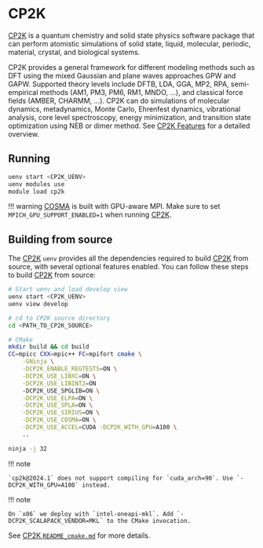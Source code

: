 # CP2K

[CP2K] is a quantum chemistry and solid state physics software package that can perform atomistic simulations of solid state, liquid, molecular, periodic, material, crystal, and biological systems.

CP2K provides a general framework for different modeling methods such as DFT using the mixed Gaussian and plane waves approaches GPW and GAPW. Supported theory levels include DFTB, LDA, GGA, MP2, RPA, semi-empirical methods (AM1, PM3, PM6, RM1, MNDO, …), and classical force fields (AMBER, CHARMM, …). CP2K can do simulations of molecular dynamics, metadynamics, Monte Carlo, Ehrenfest dynamics, vibrational analysis, core level spectroscopy, energy minimization, and transition state optimization using NEB or dimer method. See [CP2K Features] for a detailed overview.

## Running

```bash
uenv start <CP2K_UENV>
uenv modules use
module load cp2k
```

!!! warning
    [COSMA] is built with GPU-aware MPI. Make sure to set `MPICH_GPU_SUPPORT_ENABLED=1` when running [CP2K].

## Building from source

The [CP2K] `uenv` provides all the dependencies required to build [CP2K] from source, with several optional features enabled. You can follow these steps to build [CP2K] from source:

```bash
# Start uenv and load develop view
uenv start <CP2K_UENV>
uenv view develop

# cd to CP2K source directory
cd <PATH_TO_CP2K_SOURCE>

# CMake
mkdir build && cd build
CC=mpicc CXX=mpic++ FC=mpifort cmake \
    -GNinja \
    -DCP2K_ENABLE_REGTESTS=ON \
    -DCP2K_USE_LIBXC=ON \
    -DCP2K_USE_LIBINT2=ON 
    -DCP2K_USE_SPGLIB=ON \
    -DCP2K_USE_ELPA=ON \
    -DCP2K_USE_SPLA=ON \
    -DCP2K_USE_SIRIUS=ON \
    -DCP2K_USE_COSMA=ON \
    -DCP2K_USE_ACCEL=CUDA -DCP2K_WITH_GPU=A100 \
    ..

ninja -j 32
```

!!! note

    `cp2k@2024.1` does not support compiling for `cuda_arch=90`. Use `-DCP2K_WITH_GPU=A100` instead.

!!! note

    On `x86` we deploy with `intel-oneapi-mkl`. Add `-DCP2K_SCALAPACK_VENDOR=MKL` to the CMake invocation.

See [CP2K `README_cmake.md`](https://github.com/cp2k/cp2k/blob/master/README_cmake.md) for more details.

[CP2K]: https://www.cp2k.org/
[CP2K Features]: https://www.cp2k.org/features
[CP2K `README_cmake.md`]: https://github.com/cp2k/cp2k/blob/master/README_cmake.md
[COSMA]: https://github.com/eth-cscs/COSMA

